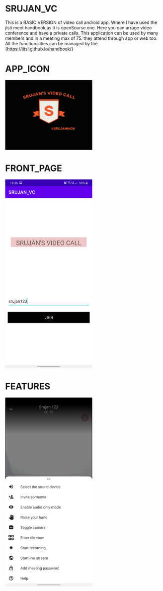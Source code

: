 # SRUJAN_VC
This is a BASIC VERSION of video call android app. Where I have used the jisti meet handbook,as it is openSourse one. Here you can arrage video conference and have a private calls.
This application can be used by many members and in a meeting max of 75. they attend through app or web too. All the functionalities can be managed by the {https://jitsi.github.io/handbook/}

# APP_ICON
<img src="icon.PNG" width="280px" alt="Screenshot" />

# FRONT_PAGE
<img src="front.jpeg" width="280px" alt="Screenshot" />

# FEATURES
<img src="feature.jpeg" width="280px" alt="Screenshot" />
